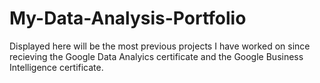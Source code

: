 # My-Data-Analysis-Portfolio
Displayed here will be the most previous projects I have worked on since recieving the Google Data Analyics certificate and the Google Business Intelligence certificate. 



